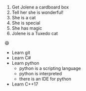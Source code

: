 1. Get Jolene a cardboard box
2. Tell her she is wonderful!
  1. She is a cat
  2. She is special
  3. She has magic
3. Jolene is a Tuxedo cat

:smile:

- Learn git
- Learn C#
- Learn python
  - python is a scripting language
  - python is interpreted
  - there is an IDE for python
- Learn C++17

